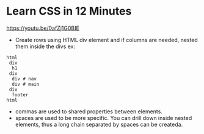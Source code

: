 # Learn CSS in 12 Minutes
https://youtu.be/0afZj1G0BIE

* Create rows using HTML div element and if columns are needed, nested them inside the divs
ex: 
```
html
 div 
  h1 
 div
  div # nav
  div # main
 div
  footer
html
```

* commas are used to shared properties between elements.
* spaces are used to be more specific. You can drill down inside nested elements, thus a long chain separated by spaces can be createda.
